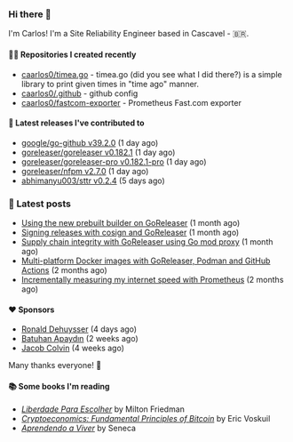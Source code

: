 ### Hi there 👋

I'm Carlos! I'm a Site Reliability Engineer based in Cascavel - 🇧🇷.

#### 👨‍💻 Repositories I created recently
- [caarlos0/timea.go](https://github.com/caarlos0/timea.go) - timea.go (did you see what I did there?) is a simple library to print given times in &#34;time ago&#34; manner.
- [caarlos0/.github](https://github.com/caarlos0/.github) - github config
- [caarlos0/fastcom-exporter](https://github.com/caarlos0/fastcom-exporter) - Prometheus Fast.com exporter

#### 🚀 Latest releases I've contributed to


- [google/go-github v39.2.0](https://github.com/google/go-github/releases/tag/v39.2.0) (1 day ago)
- [goreleaser/goreleaser v0.182.1](https://github.com/goreleaser/goreleaser/releases/tag/v0.182.1) (1 day ago)
- [goreleaser/goreleaser-pro v0.182.1-pro](https://github.com/goreleaser/goreleaser-pro/releases/tag/v0.182.1-pro) (1 day ago)
- [goreleaser/nfpm v2.7.0](https://github.com/goreleaser/nfpm/releases/tag/v2.7.0) (1 day ago)
- [abhimanyu003/sttr v0.2.4](https://github.com/abhimanyu003/sttr/releases/tag/v0.2.4) (5 days ago)

### 📄 Latest posts
- [Using the new prebuilt builder on GoReleaser](https://carlosbecker.com/posts/goreleaser-prebuilt/) (1 month ago)
- [Signing releases with cosign and GoReleaser](https://carlosbecker.com/posts/goreleaser-cosign/) (1 month ago)
- [Supply chain integrity with GoReleaser using Go mod proxy](https://carlosbecker.com/posts/supply-chain-goreleaser-go-mod-proxy/) (1 month ago)
- [Multi-platform Docker images with GoReleaser, Podman and GitHub Actions](https://carlosbecker.com/posts/goreleaser-actions-podman/) (2 months ago)
- [Incrementally measuring my internet speed with Prometheus](https://carlosbecker.com/posts/speedtest-prometheus/) (2 months ago)

#### ❤️ Sponsors
- [Ronald Dehuysser](https://github.com/rdehuyss) (4 days ago)
- [Batuhan Apaydın](https://github.com/developer-guy) (2 weeks ago)
- [Jacob Colvin](https://github.com/MacroPower) (4 weeks ago)

Many thanks everyone! 🙏

#### 📚 Some books I'm reading
- _[Liberdade Para Escolher](https://www.goodreads.com/book/show/17238591-liberdade-para-escolher)_ by Milton Friedman
- _[Cryptoeconomics: Fundamental Principles of Bitcoin](https://www.goodreads.com/book/show/56919322-cryptoeconomics)_ by Eric Voskuil
- _[Aprendendo a Viver](https://www.goodreads.com/book/show/28219486-aprendendo-a-viver)_ by Seneca
